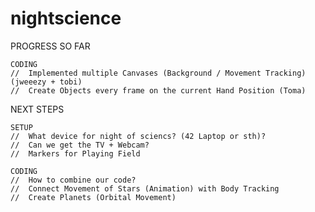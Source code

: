 # nightscience

PROGRESS SO FAR

	CODING
	//	Implemented multiple Canvases (Background / Movement Tracking) (jweeezy + tobi)
	//	Create Objects every frame on the current Hand Position (Toma)


NEXT STEPS

	SETUP
	//	What device for night of sciencs? (42 Laptop or sth)?
	//	Can we get the TV + Webcam?
	//	Markers for Playing Field

	CODING
	//	How to combine our code?
	//	Connect Movement of Stars (Animation) with Body Tracking
	//	Create Planets (Orbital Movement)

